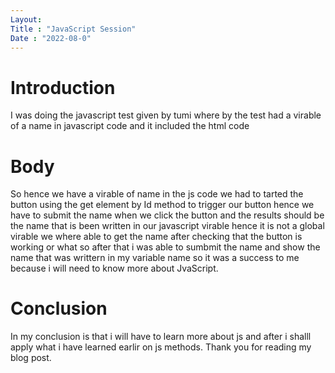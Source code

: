 ```yaml
---
Layout:
Title : "JavaScript Session"
Date : "2022-08-0"
---
```


# Introduction 
 
 I was doing the javascript test given by tumi where by the test had a virable of a name in javascript code and it included the html code

 # Body 

 So hence we have a virable of name in the js code we had to tarted the button using the get element by Id method to trigger our button hence we have to submit the name when we click the button and the results should be the name that is been written in our javascript virable hence it is not a global virable we where able to get the name after checking that the button is working or what so after that i was able to sumbmit the name and show the name that was writtern in my variable name so it was a success to me because i will need to know more about JvaScript.

 # Conclusion 

 In my conclusion is that i will have to learn more about js and after i shalll apply what i have learned earlir on js methods. Thank you for reading my blog post.